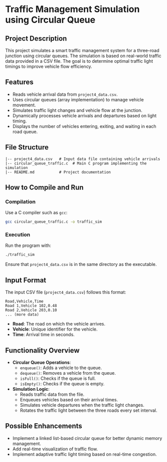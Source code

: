 # Traffic Management Simulation using Circular Queue

## Project Description
This project simulates a smart traffic management system for a three-road junction using circular queues. The simulation is based on real-world traffic data provided in a CSV file. The goal is to determine optimal traffic light timings to improve vehicle flow efficiency.

## Features
- Reads vehicle arrival data from `project4_data.csv`.
- Uses circular queues (array implementation) to manage vehicle movement.
- Simulates traffic light changes and vehicle flow at the junction.
- Dynamically processes vehicle arrivals and departures based on light timing.
- Displays the number of vehicles entering, exiting, and waiting in each road queue.

## File Structure
```
|-- project4_data.csv   # Input data file containing vehicle arrivals
|-- circular_queue_traffic.c  # Main C program implementing the simulation
|-- README.md           # Project documentation
```

## How to Compile and Run
### Compilation
Use a C compiler such as `gcc`:
```bash
gcc circular_queue_traffic.c -o traffic_sim
```

### Execution
Run the program with:
```bash
./traffic_sim
```
Ensure that `project4_data.csv` is in the same directory as the executable.

## Input Format
The input CSV file (`project4_data.csv`) follows this format:
```
Road,Vehicle,Time
Road 1,Vehicle 102,0.48
Road 2,Vehicle 203,0.10
... (more data)
```
- **Road**: The road on which the vehicle arrives.
- **Vehicle**: Unique identifier for the vehicle.
- **Time**: Arrival time in seconds.

## Functionality Overview
- **Circular Queue Operations**:
  - `enqueue()`: Adds a vehicle to the queue.
  - `dequeue()`: Removes a vehicle from the queue.
  - `isFull()`: Checks if the queue is full.
  - `isEmpty()`: Checks if the queue is empty.
- **Simulation Logic**:
  - Reads traffic data from the file.
  - Enqueues vehicles based on their arrival times.
  - Simulates vehicle departures when the traffic light changes.
  - Rotates the traffic light between the three roads every set interval.

## Possible Enhancements
- Implement a linked list-based circular queue for better dynamic memory management.
- Add real-time visualization of traffic flow.
- Implement adaptive traffic light timing based on real-time congestion.



